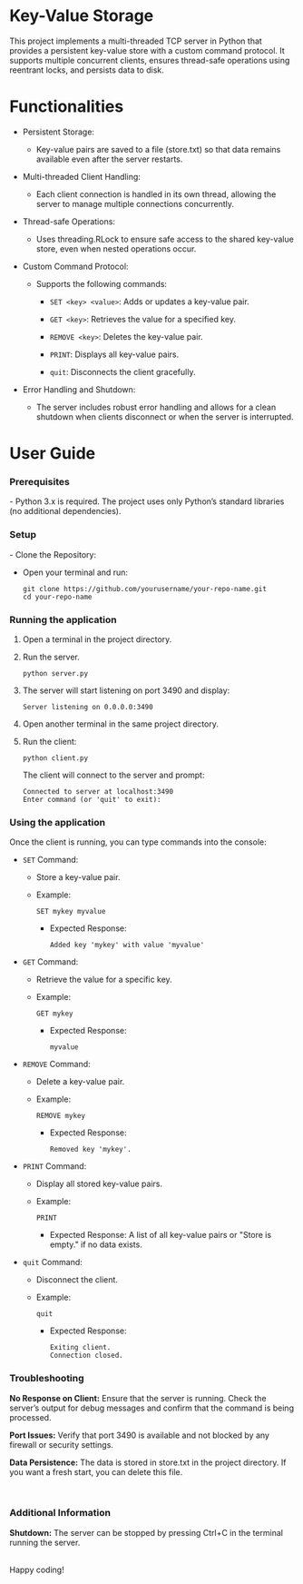 <h1>Key-Value Storage</h1>
This project implements a multi-threaded TCP server in Python that provides a persistent key-value store with a custom command protocol. It supports multiple concurrent clients, ensures thread-safe operations using reentrant locks, and persists data to disk.

<H1>Functionalities</H1>

- Persistent Storage:
  - Key-value pairs are saved to a file (store.txt) so that data remains available even after the server restarts.

- Multi-threaded Client Handling:
  - Each client connection is handled in its own thread, allowing the server to manage multiple connections concurrently.

- Thread-safe Operations:
  - Uses threading.RLock to ensure safe access to the shared key-value store, even when nested operations occur.

- Custom Command Protocol:
  - Supports the following commands:

    - `SET <key> <value>`: Adds or updates a key-value pair.

    - `GET <key>`: Retrieves the value for a specified key.

    - `REMOVE <key>`: Deletes the key-value pair.

    - `PRINT`: Displays all key-value pairs.

    - `quit`: Disconnects the client gracefully.

- Error Handling and Shutdown:
  - The server includes robust error handling and allows for a clean shutdown when clients disconnect or when the server is interrupted.


<h1>User Guide</h1>
<h3>Prerequisites</h3>
- Python 3.x is required. The project uses only Python’s standard libraries (no additional dependencies).

<h3>Setup</h3>
- Clone the Repository:

- Open your terminal and run:
  ```
  git clone https://github.com/yourusername/your-repo-name.git
  cd your-repo-name
  ```

<h3>Running the application</h3>

1. Open a terminal in the project directory.

2. Run the server.
   ```
   python server.py
   ```

3. The server will start listening on port 3490 and display:
   ```
   Server listening on 0.0.0.0:3490
   ```

4. Open another terminal in the same project directory.
5. Run the client:
   ```
   python client.py
   ```

   The client will connect to the server and prompt:
   ```
   Connected to server at localhost:3490
   Enter command (or 'quit' to exit):
   ```

<h3>Using the application</h3>

Once the client is running, you can type commands into the console:

- `SET` Command:
  - Store a key-value pair.

  - Example:
    ```
    SET mykey myvalue
    ```
      - Expected Response:
        ```
        Added key 'mykey' with value 'myvalue'
        ```

- `GET` Command:
  - Retrieve the value for a specific key.

  - Example:
    ```
    GET mykey
    ```
      - Expected Response:
        ```
        myvalue
        ```

- `REMOVE` Command:
  - Delete a key-value pair.

  - Example:
    ```
    REMOVE mykey
    ```
      - Expected Response:
        ```
        Removed key 'mykey'.
        ```

- `PRINT` Command:
  - Display all stored key-value pairs.

  - Example:
    ```
    PRINT
    ```
      - Expected Response:
        A list of all key-value pairs or "Store is empty." if no data exists.

- `quit` Command:
  - Disconnect the client.

  - Example:
    ```
    quit
    ```
      - Expected Response:
        ```
        Exiting client.
        Connection closed.
        ```

<h3>Troubleshooting</h3>

**No Response on Client:**
Ensure that the server is running. Check the server’s output for debug messages and confirm that the command is being processed.

**Port Issues:**
Verify that port 3490 is available and not blocked by any firewall or security settings.

**Data Persistence:**
The data is stored in store.txt in the project directory. If you want a fresh start, you can delete this file.

<br/>
<h3>Additional Information</h3>

**Shutdown:**
The server can be stopped by pressing Ctrl+C in the terminal running the server.

<br/>
Happy coding!
